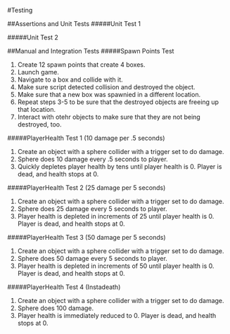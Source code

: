 #Testing

##Assertions and Unit Tests
#####Unit Test 1

#####Unit Test 2

##Manual and Integration Tests
#####Spawn Points Test
1. Create 12 spawn points that create 4 boxes.
2. Launch game.
3. Navigate to a box and collide with it.
4. Make sure script detected collision and destroyed the object.
5. Make sure that a new box was spawnied in a different location.
6. Repeat steps 3-5 to be sure that the destroyed objects are freeing up that location.
7. Interact with otehr objects to make sure that they are not being destroyed, too.

#####PlayerHealth Test 1 (10 damage per .5 seconds)
1. Create an object with a sphere collider with a trigger set to do damage.
2. Sphere does 10 damage every .5 seconds to player.
3. Quickly depletes player health by tens until player health is 0. Player is dead, and health stops at 0.

#####PlayerHealth Test 2 (25 damage per 5 seconds)
1. Create an object with a sphere collider with a trigger set to do damage.
2. Sphere does 25 damage every 5 seconds to player.
3. Player health is depleted in increments of 25 until player health is 0. Player is dead, and health stops at 0.

#####PlayerHealth Test 3 (50 damage per 5 seconds)
1. Create an object with a sphere collider with a trigger set to do damage.
2. Sphere does 50 damage every 5 seconds to player.
3. Player health is depleted in increments of 50 until player health is 0. Player is dead, and health stops at 0.

#####PlayerHealth Test 4 (Instadeath)
1. Create an object with a sphere collider with a trigger set to do damage.
2. Sphere does 100 damage.
3. Player health is immediately reduced to 0. Player is dead, and health stops at 0.